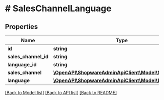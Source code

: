 # # SalesChannelLanguage

## Properties

Name | Type | Description | Notes
------------ | ------------- | ------------- | -------------
**id** | **string** |  | [optional]
**sales_channel_id** | **string** |  |
**language_id** | **string** |  |
**sales_channel** | [**\OpenAPI\ShopwareAdminApiClient\Model\SalesChannel**](SalesChannel.md) |  | [optional]
**language** | [**\OpenAPI\ShopwareAdminApiClient\Model\Language**](Language.md) |  | [optional]

[[Back to Model list]](../../README.md#models) [[Back to API list]](../../README.md#endpoints) [[Back to README]](../../README.md)
